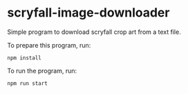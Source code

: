 # scryfall-image-downloader
Simple program to download scryfall crop art from a text file.

To prepare this program, run:
```
npm install
```

To run the program, run:
```
npm run start
```